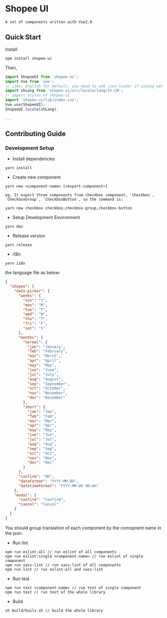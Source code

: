 # Shopee UI
	A set of components written with Vue2.0

## Quick Start
Install
```
npm install shopee-ui
```
Then,
```javascript
import ShopeeUI from 'shopee-ui';
import Vue from 'vue';
// i18n, English for default, you need to add json-loader if useing webpack
import zhLang from 'shopee-ui/src/locale/lang/zh-CN';
// import styles of shopee-ui
import 'shopee-ui/lib/index.css';
Vue.use(ShopeeUI);
ShopeeUI.locale(zhLang);

...
```

## Contributing Guide
### Development Setup
+ Install dependencies
```
yarn install
```

+ Create new component
```
yarn new <component-name> [<export-component>]
```

    eg. It export three components from checkbox component, `Checkbox`, `CheckboxGroup`, `CheckboxButton`, so the command is:
```
yarn new checkbox checkbox,checkbox-group,checkbox-button
```

+ Setup Development Environment
```
yarn dev
```


+ Release version
```
yarn release
```

+ i18n
```
yarn i18n
```

the language file as below:
```json
{
  "shopee": {
    "date-picker": {
      "weeks": {
        "sun": "S",
        "mon": "M",
        "tue": "T",
        "wed": "W",
        "thu": "T",
        "fri": "F",
        "sat": "S"
      },
      "months": {
        "normal": {
          "jan": "January",
          "feb": "February",
          "mar": "March",
          "apr": "April",
          "may": "May",
          "jun": "June",
          "jul": "July",
          "aug": "August",
          "sep": "September",
          "oct": "October",
          "nov": "November",
          "dec": "December"
        },
        "short": {
          "jan": "Jan",
          "feb": "Feb",
          "mar": "Mar",
          "apr": "Apr",
          "may": "May",
          "jun": "Jun",
          "jul": "Jul",
          "aug": "Aug",
          "sep": "Sep",
          "oct": "Oct",
          "nov": "Nov",
          "dec": "Dec"
        }
      },
      "confirm": "OK",
      "dateFormat": "YYYY-MM-DD",
      "datetimeFormat": "YYYY-MM-DD HH:mm"
    },
    "modal": {
      "confirm": "Confirm",
      "cancel": "Cancel"
    }
  }
}

```

You should group translation of each component by the comopnent name in the json.

+ Run lint
```
npm run eslint:all // run eslint of all components
npm run eslint:single <component-name> // run eslint of single component
npm run sass-lint // run sass-lint of all components
npm run lint // run eslint:all and sass-lint
```

+ Run test
```
npm run test <component-name> // run test of single component
npm run test // run test of the whole library
```

+ Build
```
sh build/buils.sh // build the whole library
```
